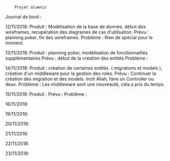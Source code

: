        Projet alumnis 

Journal de bord : 

12/11/2018:
    Produit : Modélisation de la base de donnée, début des wireframes, recupération des diagrames de cas d'utilisation.
    Prévu : planning poker, fin des wireframes.
    Problème : Rien de spécial pour le moment.

13/11/2018:
    Produit : planning poker, modélisation de fonctionnalités supplémentaires
    Prévu : début de la création des entités
    Problème : 

14/11/2018:
    Produit : création de certaines entités. ( migrations et models ), création d'un middleware pour la gestion  des roles.
    Prévu : Continuer la création des migration et des models. Inch Allah, faire un Controller ou deux.
    Problème : Les middleware sont une nouveauté, cela a pris du temps.

15/11/2018:
    Produit :
    Prévu :
    Problème :

16/11/2018:


19/11/2018:

20/11/2018:

21/11/2018:

22/11/2018:

23/11/2018:
